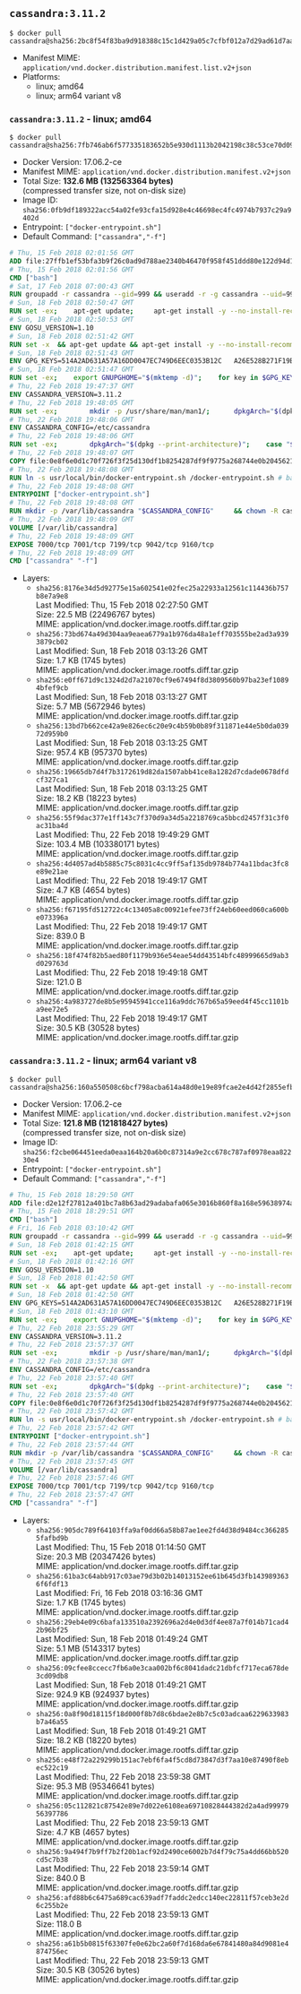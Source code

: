 ## `cassandra:3.11.2`

```console
$ docker pull cassandra@sha256:2bc8f54f83ba9d918388c15c1d429a05c7cfbf012a7d29ad61d7aa4a463096ad
```

-	Manifest MIME: `application/vnd.docker.distribution.manifest.list.v2+json`
-	Platforms:
	-	linux; amd64
	-	linux; arm64 variant v8

### `cassandra:3.11.2` - linux; amd64

```console
$ docker pull cassandra@sha256:7fb746ab6f577335183652b5e930d1113b2042198c38c53ce70d09f2ff7760c7
```

-	Docker Version: 17.06.2-ce
-	Manifest MIME: `application/vnd.docker.distribution.manifest.v2+json`
-	Total Size: **132.6 MB (132563364 bytes)**  
	(compressed transfer size, not on-disk size)
-	Image ID: `sha256:0fb9df189322acc54a02fe93cfa15d928e4c46698ec4fc4974b7937c29a9402d`
-	Entrypoint: `["docker-entrypoint.sh"]`
-	Default Command: `["cassandra","-f"]`

```dockerfile
# Thu, 15 Feb 2018 02:01:56 GMT
ADD file:27ffb1ef53bfa3b9f26c0ad9d788ae2340b46470f958f451ddd80e122d94d100 in / 
# Thu, 15 Feb 2018 02:01:56 GMT
CMD ["bash"]
# Sat, 17 Feb 2018 07:00:43 GMT
RUN groupadd -r cassandra --gid=999 && useradd -r -g cassandra --uid=999 cassandra
# Sun, 18 Feb 2018 02:50:47 GMT
RUN set -ex; 	apt-get update; 	apt-get install -y --no-install-recommends 		libjemalloc1 		procps 		iproute2 	; 	if ! command -v gpg > /dev/null; then 		apt-get install -y --no-install-recommends 			dirmngr 			gnupg 		; 	fi; 	rm -rf /var/lib/apt/lists/*
# Sun, 18 Feb 2018 02:50:53 GMT
ENV GOSU_VERSION=1.10
# Sun, 18 Feb 2018 02:51:42 GMT
RUN set -x 	&& apt-get update && apt-get install -y --no-install-recommends ca-certificates wget && rm -rf /var/lib/apt/lists/* 	&& wget -O /usr/local/bin/gosu "https://github.com/tianon/gosu/releases/download/$GOSU_VERSION/gosu-$(dpkg --print-architecture)" 	&& wget -O /usr/local/bin/gosu.asc "https://github.com/tianon/gosu/releases/download/$GOSU_VERSION/gosu-$(dpkg --print-architecture).asc" 	&& export GNUPGHOME="$(mktemp -d)" 	&& gpg --keyserver ha.pool.sks-keyservers.net --recv-keys B42F6819007F00F88E364FD4036A9C25BF357DD4 	&& gpg --batch --verify /usr/local/bin/gosu.asc /usr/local/bin/gosu 	&& rm -rf "$GNUPGHOME" /usr/local/bin/gosu.asc 	&& chmod +x /usr/local/bin/gosu 	&& gosu nobody true 	&& apt-get purge -y --auto-remove ca-certificates wget
# Sun, 18 Feb 2018 02:51:43 GMT
ENV GPG_KEYS=514A2AD631A57A16DD0047EC749D6EEC0353B12C 	A26E528B271F19B9E5D8E19EA278B781FE4B2BDA
# Sun, 18 Feb 2018 02:51:47 GMT
RUN set -ex; 	export GNUPGHOME="$(mktemp -d)"; 	for key in $GPG_KEYS; do 		gpg --keyserver ha.pool.sks-keyservers.net --recv-keys "$key"; 	done; 	gpg --export $GPG_KEYS > /etc/apt/trusted.gpg.d/cassandra.gpg; 	rm -rf "$GNUPGHOME"; 	apt-key list
# Thu, 22 Feb 2018 19:47:37 GMT
ENV CASSANDRA_VERSION=3.11.2
# Thu, 22 Feb 2018 19:48:05 GMT
RUN set -ex; 		mkdir -p /usr/share/man/man1/; 		dpkgArch="$(dpkg --print-architecture)"; 	case "$dpkgArch" in 		amd64|i386) 			echo 'deb http://www.apache.org/dist/cassandra/debian 311x main' > /etc/apt/sources.list.d/cassandra.list; 			apt-get update; 			;; 		*) 						savedAptMark="$(apt-mark showmanual)"; 						apt-get update; 			apt-get install -y --no-install-recommends 				wget ca-certificates 				dpkg-dev 			; 						apt-mark showmanual | xargs apt-mark auto > /dev/null; 			apt-mark manual $savedAptMark; 						tempDir="$(mktemp -d)"; 			for pkg in cassandra cassandra-tools; do 				deb="${pkg}_${CASSANDRA_VERSION}_all.deb"; 				wget -O "$tempDir/$deb" "https://www.apache.org/dist/cassandra/debian/pool/main/c/cassandra/$deb"; 			done; 						ls -lAFh "$tempDir"; 			( cd "$tempDir" && dpkg-scanpackages . > Packages ); 			grep '^Package: ' "$tempDir/Packages"; 			echo "deb [ trusted=yes ] file://$tempDir ./" > /etc/apt/sources.list.d/temp.list; 			apt-get -o Acquire::GzipIndexes=false update; 			;; 	esac; 		apt-get install -y 		cassandra="$CASSANDRA_VERSION" 		cassandra-tools="$CASSANDRA_VERSION" 	; 		rm -rf /var/lib/apt/lists/*; 		if [ -n "$tempDir" ]; then 		apt-get purge -y --auto-remove; 		rm -rf "$tempDir" /etc/apt/sources.list.d/temp.list; 	fi
# Thu, 22 Feb 2018 19:48:06 GMT
ENV CASSANDRA_CONFIG=/etc/cassandra
# Thu, 22 Feb 2018 19:48:06 GMT
RUN set -ex; 		dpkgArch="$(dpkg --print-architecture)"; 	case "$dpkgArch" in 		ppc64el) 			if grep -q -- '^-Xss' "$CASSANDRA_CONFIG/jvm.options"; then 				grep -- '^-Xss256k$' "$CASSANDRA_CONFIG/jvm.options"; 				sed -ri 's/^-Xss256k$/-Xss512k/' "$CASSANDRA_CONFIG/jvm.options"; 				grep -- '^-Xss512k$' "$CASSANDRA_CONFIG/jvm.options"; 			elif grep -q -- '-Xss256k' "$CASSANDRA_CONFIG/cassandra-env.sh"; then 				sed -ri 's/-Xss256k/-Xss512k/g' "$CASSANDRA_CONFIG/cassandra-env.sh"; 				grep -- '-Xss512k' "$CASSANDRA_CONFIG/cassandra-env.sh"; 			fi; 			;; 	esac; 		sed -ri 's/^(JVM_PATCH_VERSION)=.*/\1=25/' "$CASSANDRA_CONFIG/cassandra-env.sh"
# Thu, 22 Feb 2018 19:48:07 GMT
COPY file:0e8f6e0d1c70f726f3f25d130df1b8254287df9f9775a268744e0b2045621c81 in /usr/local/bin/ 
# Thu, 22 Feb 2018 19:48:08 GMT
RUN ln -s usr/local/bin/docker-entrypoint.sh /docker-entrypoint.sh # backwards compat
# Thu, 22 Feb 2018 19:48:08 GMT
ENTRYPOINT ["docker-entrypoint.sh"]
# Thu, 22 Feb 2018 19:48:08 GMT
RUN mkdir -p /var/lib/cassandra "$CASSANDRA_CONFIG" 	&& chown -R cassandra:cassandra /var/lib/cassandra "$CASSANDRA_CONFIG" 	&& chmod 777 /var/lib/cassandra "$CASSANDRA_CONFIG"
# Thu, 22 Feb 2018 19:48:09 GMT
VOLUME [/var/lib/cassandra]
# Thu, 22 Feb 2018 19:48:09 GMT
EXPOSE 7000/tcp 7001/tcp 7199/tcp 9042/tcp 9160/tcp
# Thu, 22 Feb 2018 19:48:09 GMT
CMD ["cassandra" "-f"]
```

-	Layers:
	-	`sha256:8176e34d5d92775e15a602541e02fec25a22933a12561c114436b757b8e7a9e8`  
		Last Modified: Thu, 15 Feb 2018 02:27:50 GMT  
		Size: 22.5 MB (22496767 bytes)  
		MIME: application/vnd.docker.image.rootfs.diff.tar.gzip
	-	`sha256:73bd674a49d304aa9eaea6779a1b976da48a1eff703555be2ad3a9393879cb02`  
		Last Modified: Sun, 18 Feb 2018 03:13:26 GMT  
		Size: 1.7 KB (1745 bytes)  
		MIME: application/vnd.docker.image.rootfs.diff.tar.gzip
	-	`sha256:e0ff671d9c1324d2d7a21070cf9e67494f8d3809560b97ba23ef10894bfef9cb`  
		Last Modified: Sun, 18 Feb 2018 03:13:27 GMT  
		Size: 5.7 MB (5672946 bytes)  
		MIME: application/vnd.docker.image.rootfs.diff.tar.gzip
	-	`sha256:13bd7b662ce42a9e826ec6c20e9c4b59b0b89f311871e44e5b0da03972d959b0`  
		Last Modified: Sun, 18 Feb 2018 03:13:25 GMT  
		Size: 957.4 KB (957370 bytes)  
		MIME: application/vnd.docker.image.rootfs.diff.tar.gzip
	-	`sha256:19665db7d4f7b3172619d82da1507abb41ce8a1282d7cdade0678dfdcf327ca1`  
		Last Modified: Sun, 18 Feb 2018 03:13:25 GMT  
		Size: 18.2 KB (18223 bytes)  
		MIME: application/vnd.docker.image.rootfs.diff.tar.gzip
	-	`sha256:55f9dac377e1ff143c7f370d9a34d5a2218769ca5bbcd2457f31c3f0ac31ba4d`  
		Last Modified: Thu, 22 Feb 2018 19:49:29 GMT  
		Size: 103.4 MB (103380171 bytes)  
		MIME: application/vnd.docker.image.rootfs.diff.tar.gzip
	-	`sha256:4d4057ad4b5885c75c8031c4cc9ff5af135db9784b774a11bdac3fc8e89e21ae`  
		Last Modified: Thu, 22 Feb 2018 19:49:17 GMT  
		Size: 4.7 KB (4654 bytes)  
		MIME: application/vnd.docker.image.rootfs.diff.tar.gzip
	-	`sha256:f67195fd512722c4c13405a8c00921efee73ff24eb60eed060ca600be073396a`  
		Last Modified: Thu, 22 Feb 2018 19:49:17 GMT  
		Size: 839.0 B  
		MIME: application/vnd.docker.image.rootfs.diff.tar.gzip
	-	`sha256:18f474f82b5aed80f1179b936e54eae54dd43514bfc48999665d9ab3d029763d`  
		Last Modified: Thu, 22 Feb 2018 19:49:18 GMT  
		Size: 121.0 B  
		MIME: application/vnd.docker.image.rootfs.diff.tar.gzip
	-	`sha256:4a983727de8b5e95945941cce116a9ddc767b65a59eed4f45cc1101ba9ee72e5`  
		Last Modified: Thu, 22 Feb 2018 19:49:17 GMT  
		Size: 30.5 KB (30528 bytes)  
		MIME: application/vnd.docker.image.rootfs.diff.tar.gzip

### `cassandra:3.11.2` - linux; arm64 variant v8

```console
$ docker pull cassandra@sha256:160a550508c6bcf798acba614a48d0e19e89fcae2e4d42f2855efb9cd4b49e06
```

-	Docker Version: 17.06.2-ce
-	Manifest MIME: `application/vnd.docker.distribution.manifest.v2+json`
-	Total Size: **121.8 MB (121818427 bytes)**  
	(compressed transfer size, not on-disk size)
-	Image ID: `sha256:f2cbe064451eeda0eaa164b20a6b0c87314a9e2cc678c787af0978eaa82230e4`
-	Entrypoint: `["docker-entrypoint.sh"]`
-	Default Command: `["cassandra","-f"]`

```dockerfile
# Thu, 15 Feb 2018 18:29:50 GMT
ADD file:d2e12f27812a401bc7a8b63ad29adabafa065e3016b860f8a168e59638974a1b in / 
# Thu, 15 Feb 2018 18:29:51 GMT
CMD ["bash"]
# Fri, 16 Feb 2018 03:10:42 GMT
RUN groupadd -r cassandra --gid=999 && useradd -r -g cassandra --uid=999 cassandra
# Sun, 18 Feb 2018 01:42:15 GMT
RUN set -ex; 	apt-get update; 	apt-get install -y --no-install-recommends 		libjemalloc1 		procps 		iproute2 	; 	if ! command -v gpg > /dev/null; then 		apt-get install -y --no-install-recommends 			dirmngr 			gnupg 		; 	fi; 	rm -rf /var/lib/apt/lists/*
# Sun, 18 Feb 2018 01:42:16 GMT
ENV GOSU_VERSION=1.10
# Sun, 18 Feb 2018 01:42:50 GMT
RUN set -x 	&& apt-get update && apt-get install -y --no-install-recommends ca-certificates wget && rm -rf /var/lib/apt/lists/* 	&& wget -O /usr/local/bin/gosu "https://github.com/tianon/gosu/releases/download/$GOSU_VERSION/gosu-$(dpkg --print-architecture)" 	&& wget -O /usr/local/bin/gosu.asc "https://github.com/tianon/gosu/releases/download/$GOSU_VERSION/gosu-$(dpkg --print-architecture).asc" 	&& export GNUPGHOME="$(mktemp -d)" 	&& gpg --keyserver ha.pool.sks-keyservers.net --recv-keys B42F6819007F00F88E364FD4036A9C25BF357DD4 	&& gpg --batch --verify /usr/local/bin/gosu.asc /usr/local/bin/gosu 	&& rm -rf "$GNUPGHOME" /usr/local/bin/gosu.asc 	&& chmod +x /usr/local/bin/gosu 	&& gosu nobody true 	&& apt-get purge -y --auto-remove ca-certificates wget
# Sun, 18 Feb 2018 01:42:50 GMT
ENV GPG_KEYS=514A2AD631A57A16DD0047EC749D6EEC0353B12C 	A26E528B271F19B9E5D8E19EA278B781FE4B2BDA
# Sun, 18 Feb 2018 01:43:10 GMT
RUN set -ex; 	export GNUPGHOME="$(mktemp -d)"; 	for key in $GPG_KEYS; do 		gpg --keyserver ha.pool.sks-keyservers.net --recv-keys "$key"; 	done; 	gpg --export $GPG_KEYS > /etc/apt/trusted.gpg.d/cassandra.gpg; 	rm -rf "$GNUPGHOME"; 	apt-key list
# Thu, 22 Feb 2018 23:55:29 GMT
ENV CASSANDRA_VERSION=3.11.2
# Thu, 22 Feb 2018 23:57:37 GMT
RUN set -ex; 		mkdir -p /usr/share/man/man1/; 		dpkgArch="$(dpkg --print-architecture)"; 	case "$dpkgArch" in 		amd64|i386) 			echo 'deb http://www.apache.org/dist/cassandra/debian 311x main' > /etc/apt/sources.list.d/cassandra.list; 			apt-get update; 			;; 		*) 						savedAptMark="$(apt-mark showmanual)"; 						apt-get update; 			apt-get install -y --no-install-recommends 				wget ca-certificates 				dpkg-dev 			; 						apt-mark showmanual | xargs apt-mark auto > /dev/null; 			apt-mark manual $savedAptMark; 						tempDir="$(mktemp -d)"; 			for pkg in cassandra cassandra-tools; do 				deb="${pkg}_${CASSANDRA_VERSION}_all.deb"; 				wget -O "$tempDir/$deb" "https://www.apache.org/dist/cassandra/debian/pool/main/c/cassandra/$deb"; 			done; 						ls -lAFh "$tempDir"; 			( cd "$tempDir" && dpkg-scanpackages . > Packages ); 			grep '^Package: ' "$tempDir/Packages"; 			echo "deb [ trusted=yes ] file://$tempDir ./" > /etc/apt/sources.list.d/temp.list; 			apt-get -o Acquire::GzipIndexes=false update; 			;; 	esac; 		apt-get install -y 		cassandra="$CASSANDRA_VERSION" 		cassandra-tools="$CASSANDRA_VERSION" 	; 		rm -rf /var/lib/apt/lists/*; 		if [ -n "$tempDir" ]; then 		apt-get purge -y --auto-remove; 		rm -rf "$tempDir" /etc/apt/sources.list.d/temp.list; 	fi
# Thu, 22 Feb 2018 23:57:38 GMT
ENV CASSANDRA_CONFIG=/etc/cassandra
# Thu, 22 Feb 2018 23:57:40 GMT
RUN set -ex; 		dpkgArch="$(dpkg --print-architecture)"; 	case "$dpkgArch" in 		ppc64el) 			if grep -q -- '^-Xss' "$CASSANDRA_CONFIG/jvm.options"; then 				grep -- '^-Xss256k$' "$CASSANDRA_CONFIG/jvm.options"; 				sed -ri 's/^-Xss256k$/-Xss512k/' "$CASSANDRA_CONFIG/jvm.options"; 				grep -- '^-Xss512k$' "$CASSANDRA_CONFIG/jvm.options"; 			elif grep -q -- '-Xss256k' "$CASSANDRA_CONFIG/cassandra-env.sh"; then 				sed -ri 's/-Xss256k/-Xss512k/g' "$CASSANDRA_CONFIG/cassandra-env.sh"; 				grep -- '-Xss512k' "$CASSANDRA_CONFIG/cassandra-env.sh"; 			fi; 			;; 	esac; 		sed -ri 's/^(JVM_PATCH_VERSION)=.*/\1=25/' "$CASSANDRA_CONFIG/cassandra-env.sh"
# Thu, 22 Feb 2018 23:57:40 GMT
COPY file:0e8f6e0d1c70f726f3f25d130df1b8254287df9f9775a268744e0b2045621c81 in /usr/local/bin/ 
# Thu, 22 Feb 2018 23:57:42 GMT
RUN ln -s usr/local/bin/docker-entrypoint.sh /docker-entrypoint.sh # backwards compat
# Thu, 22 Feb 2018 23:57:42 GMT
ENTRYPOINT ["docker-entrypoint.sh"]
# Thu, 22 Feb 2018 23:57:44 GMT
RUN mkdir -p /var/lib/cassandra "$CASSANDRA_CONFIG" 	&& chown -R cassandra:cassandra /var/lib/cassandra "$CASSANDRA_CONFIG" 	&& chmod 777 /var/lib/cassandra "$CASSANDRA_CONFIG"
# Thu, 22 Feb 2018 23:57:45 GMT
VOLUME [/var/lib/cassandra]
# Thu, 22 Feb 2018 23:57:46 GMT
EXPOSE 7000/tcp 7001/tcp 7199/tcp 9042/tcp 9160/tcp
# Thu, 22 Feb 2018 23:57:47 GMT
CMD ["cassandra" "-f"]
```

-	Layers:
	-	`sha256:905dc789f64103ffa9af0dd66a58b87ae1ee2fd4d38d9484cc3662855fafbd9b`  
		Last Modified: Thu, 15 Feb 2018 01:14:50 GMT  
		Size: 20.3 MB (20347426 bytes)  
		MIME: application/vnd.docker.image.rootfs.diff.tar.gzip
	-	`sha256:61ba3c64abb917c03ae79d3b02b14013152ee61b645d3fb1439893636f6fdf13`  
		Last Modified: Fri, 16 Feb 2018 03:16:36 GMT  
		Size: 1.7 KB (1745 bytes)  
		MIME: application/vnd.docker.image.rootfs.diff.tar.gzip
	-	`sha256:29eb4e09c6bafa133510a2392696a2d4e0d3df4ee87a7f014b71cad42b96bf25`  
		Last Modified: Sun, 18 Feb 2018 01:49:24 GMT  
		Size: 5.1 MB (5143317 bytes)  
		MIME: application/vnd.docker.image.rootfs.diff.tar.gzip
	-	`sha256:09cfee8ccecc7fb6a0e3caa002bf6c8041dadc21dbfcf717eca678de3cd09db8`  
		Last Modified: Sun, 18 Feb 2018 01:49:21 GMT  
		Size: 924.9 KB (924937 bytes)  
		MIME: application/vnd.docker.image.rootfs.diff.tar.gzip
	-	`sha256:0a8f90d18115f18d000f8b7d8c6bdae2e8b7c5c03adcaa6229633983b7a46a55`  
		Last Modified: Sun, 18 Feb 2018 01:49:21 GMT  
		Size: 18.2 KB (18220 bytes)  
		MIME: application/vnd.docker.image.rootfs.diff.tar.gzip
	-	`sha256:e48f72a229299b151ac7ebf6fa4f5cd8d73847d3f7aa10e87490f8ebec522c19`  
		Last Modified: Thu, 22 Feb 2018 23:59:38 GMT  
		Size: 95.3 MB (95346641 bytes)  
		MIME: application/vnd.docker.image.rootfs.diff.tar.gzip
	-	`sha256:05c112821c87542e89e7d022e6108ea69710828444382d2a4ad9997956397786`  
		Last Modified: Thu, 22 Feb 2018 23:59:13 GMT  
		Size: 4.7 KB (4657 bytes)  
		MIME: application/vnd.docker.image.rootfs.diff.tar.gzip
	-	`sha256:9a494f7b9ff7b2f20b1acf92d2490ce6002b7d4f79c75a4dd66bb520cd5c7b38`  
		Last Modified: Thu, 22 Feb 2018 23:59:14 GMT  
		Size: 840.0 B  
		MIME: application/vnd.docker.image.rootfs.diff.tar.gzip
	-	`sha256:afd88b6c6475a689cac639adf7faddc2edcc140ec22811f57ceb3e2d6c255b2e`  
		Last Modified: Thu, 22 Feb 2018 23:59:13 GMT  
		Size: 118.0 B  
		MIME: application/vnd.docker.image.rootfs.diff.tar.gzip
	-	`sha256:a61b5b0815f63307fe0e62bc2a60f7d168da6e67841480a84d9081e4874756ec`  
		Last Modified: Thu, 22 Feb 2018 23:59:13 GMT  
		Size: 30.5 KB (30526 bytes)  
		MIME: application/vnd.docker.image.rootfs.diff.tar.gzip
